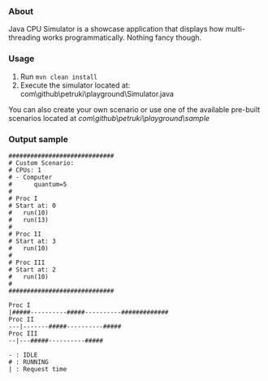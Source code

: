 ### About
Java CPU Simulator is a showcase application that displays how multi-threading works programmatically.
Nothing fancy though.

### Usage

1) Run `mvn clean install`
2) Execute the simulator located at: com\github\petruki\playground\Simulator.java


You can also create your own scenario or use one of the available pre-built scenarios located at *com\github\petruki\playground\sample*

### Output sample
```
#############################
# Custom Scenario: 
# CPUs: 1
# - Computer
#      quantum=5
#
# Proc I
# Start at: 0
#   run(10)
#   run(13)
#
# Proc II
# Start at: 3
#   run(10)
#
# Proc III
# Start at: 2
#   run(10)
#
#############################

Proc I
|#####----------#####----------#############
Proc II
---|-------#####----------#####
Proc III
--|---#####----------#####

- : IDLE
# : RUNNING
| : Request time
```
